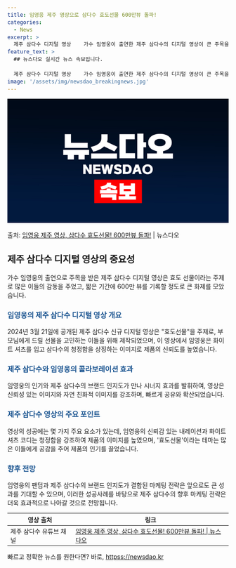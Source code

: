 ```yaml
---
title: 임영웅 제주 영상으로 삼다수 효도선물 600만뷰 돌파!
categories:
  - News
excerpt: >
  제주 삼다수 디지털 영상    가수 임영웅이 출연한 제주 삼다수의 디지털 영상이 큰 주목을 받고 있다. 이 …
feature_text: >
  ## 뉴스다오 실시간 뉴스 속보입니다.

  제주 삼다수 디지털 영상    가수 임영웅이 출연한 제주 삼다수의 디지털 영상이 큰 주목을 받고 있다. 이 …
image: '/assets/img/newsdao_breakingnews.jpg'
---
```


![뉴스다오 속보](/assets/img/newsdao_breakingnews.jpg)

<p>출처: <a href="httpss://newsdao.kr/4710" rel="dofollow">임영웅 제주 영상, 삼다수 효도선물! 600만뷰 돌파!</a> | 뉴스다오</p>

<h2 data-ke-size="size26">제주 삼다수 디지털 영상의 중요성</h2>
<p data-ke-size="size16">가수 임영웅의 출연으로 주목을 받은 제주 삼다수 디지털 영상은 효도 선물이라는 주제로 많은 이들의 감동을 주었고, 짧은 기간에 600만 뷰를 기록할 정도로 큰 화제를 모았습니다.</p>
<h3><b><span style="color: #1a5490;">임영웅의 제주 삼다수 디지털 영상 개요</span></b></h3>
<p data-ke-size="size16">2024년 3월 21일에 공개된 제주 삼다수 신규 디지털 영상은 "효도선물"을 주제로, 부모님에게 드릴 선물을 고민하는 이들을 위해 제작되었으며, 이 영상에서 임영웅은 화이트 셔츠를 입고 삼다수의 청정함을 상징하는 이미지로 제품의 신뢰도를 높였습니다.</p>
<h3><b><span style="color: #1a5490;">제주 삼다수와 임영웅의 콜라보레이션 효과</span></b></h3>
<p data-ke-size="size16">임영웅의 인기와 제주 삼다수의 브랜드 인지도가 만나 시너지 효과를 발휘하여, 영상은 신뢰성 있는 이미지와 자연 친화적 이미지를 강조하며, 빠르게 공유와 확산되었습니다.</p>
<h3><b><span style="color: #1a5490;">제주 삼다수 영상의 주요 포인트</span></b></h3>
<p data-ke-size="size16">영상의 성공에는 몇 가지 주요 요소가 있는데, 임영웅의 신뢰감 있는 내레이션과 화이트 셔츠 코디는 청정함을 강조하여 제품의 이미지를 높였으며, '효도선물'이라는 테마는 많은 이들에게 공감을 주어 제품의 인기를 끌었습니다.</p>
<h3><b><span style="color: #1a5490;">향후 전망</span></b></h3>
<p data-ke-size="size16">임영웅의 팬덤과 제주 삼다수의 브랜드 인지도가 결합된 마케팅 전략은 앞으로도 큰 성과를 기대할 수 있으며, 이러한 성공사례를 바탕으로 제주 삼다수의 향후 마케팅 전략은 더욱 효과적으로 나아갈 것으로 전망됩니다.</p>
<table>
	<thead>
		<tr>
			<th>영상 출처</th>
			<th>링크</th>
		</tr>
	</thead>
	<tbody>
		<tr>
			<td>제주 삼다수 유튜브 채널</td>
			<td><a href="httpss://newsdao.kr/4710">임영웅 제주 영상, 삼다수 효도선물! 600만뷰 돌파! | 뉴스다오</a></td>
		</tr>
	</tbody>
</table> 

빠르고 정확한 뉴스를 원한다면? 바로, <a href="httpss://newsdao.kr" rel="dofollow">httpss://newsdao.kr</a>


